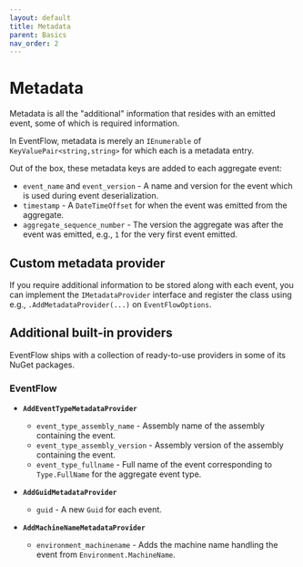 ```yaml
---
layout: default
title: Metadata
parent: Basics
nav_order: 2
---
```


# Metadata

Metadata is all the "additional" information that resides with an emitted
event, some of which is required information.

In EventFlow, metadata is merely an `IEnumerable` of
`KeyValuePair<string,string>` for which each is a metadata entry.

Out of the box, these metadata keys are added to each aggregate event:

-  `event_name` and `event_version` - A name and version for the
   event which is used during event deserialization.
-  `timestamp` - A `DateTimeOffset` for when the event was emitted
   from the aggregate.
-  `aggregate_sequence_number` - The version the aggregate was after
   the event was emitted, e.g., `1` for the very first event emitted.

## Custom metadata provider

If you require additional information to be stored along with each
event, you can implement the `IMetadataProvider` interface and
register the class using e.g., `.AddMetadataProvider(...)` on
`EventFlowOptions`.

## Additional built-in providers

EventFlow ships with a collection of ready-to-use providers in some of
its NuGet packages.

### EventFlow

- **`AddEventTypeMetadataProvider`**

    * `event_type_assembly_name` - Assembly name of the assembly containing the event.
    * `event_type_assembly_version` - Assembly version of the assembly containing the event.
    * `event_type_fullname` - Full name of the event corresponding to `Type.FullName` for the aggregate event type.

- **`AddGuidMetadataProvider`**

    * `guid` - A new `Guid` for each event.

- **`AddMachineNameMetadataProvider`**

    * `environment_machinename` - Adds the machine name handling the event from `Environment.MachineName`.
